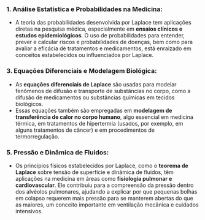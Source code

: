 ### 1. **Análise Estatística e Probabilidades na Medicina**:

- A teoria das probabilidades desenvolvida por Laplace tem aplicações diretas na pesquisa médica, especialmente em **ensaios clínicos e estudos epidemiológicos**. O uso de probabilidades para entender, prever e calcular riscos e probabilidades de doenças, bem como para avaliar a eficácia de tratamentos e medicamentos, está enraizado em conceitos estabelecidos ou influenciados por Laplace.
### 3. **Equações Diferenciais e Modelagem Biológica**:

- As **equações diferenciais de Laplace** são usadas para modelar fenômenos de difusão e transporte de substâncias no corpo, como a difusão de medicamentos ou substâncias químicas em tecidos biológicos.
- Essas equações também são empregadas em **modelagem de transferência de calor no corpo humano**, algo essencial em medicina térmica, em tratamentos de hipertermia (usados, por exemplo, em alguns tratamentos de câncer) e em procedimentos de termorregulação.

### 5. **Pressão e Dinâmica de Fluidos**:

- Os princípios físicos estabelecidos por Laplace, como o **teorema de Laplace** sobre tensão de superfície e dinâmica de fluidos, têm aplicações na medicina em áreas como **fisiologia pulmonar e cardiovascular**. Ele contribuiu para a compreensão da pressão dentro dos alvéolos pulmonares, ajudando a explicar por que pequenas bolhas em colapso requerem mais pressão para se manterem abertas do que as maiores, um conceito importante em ventilação mecânica e cuidados intensivos.